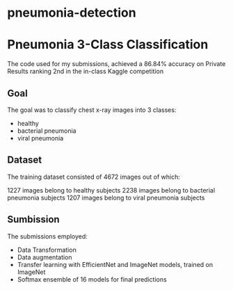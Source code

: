 # pneumonia-detection

# Pneumonia 3-Class Classification

The code used for my submissions, achieved a 86.84% accuracy on Private Results ranking 2nd in the in-class Kaggle competition

## Goal

The goal was to classify chest x-ray images into 3 classes:

- healthy
- bacterial pneumonia
- viral pneumonia

## Dataset

The training dataset consisted of 4672 images out of which:

1227 images belong to healthy subjects
2238 images belong to bacterial pneumonia subjects
1207 images belong to viral pneumonia subjects

## Sumbission

The submissions employed:

- Data Transformation
- Data augmentation
- Transfer learning with EfficientNet and ImageNet models, trained on ImageNet
- Softmax ensemble of 16 models for final predictions
